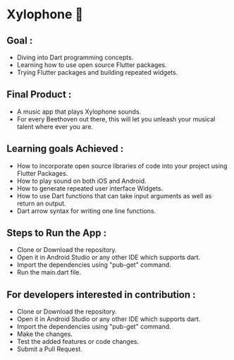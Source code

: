 

# Xylophone 🎹

## Goal :
- Diving into Dart programming concepts.
- Learning how to use open source Flutter packages.
- Trying Flutter packages and building repeated widgets.

## Final Product :
- A music app that plays Xylophone sounds. 
- For every Beethoven out there, this will let you unleash your musical talent where ever you are. 

## Learning goals Achieved :
- How to incorporate open source libraries of code into your project using Flutter Packages.
- How to play sound on both iOS and Android.
- How to generate repeated user interface Widgets.
- How to use Dart functions that can take input arguments as well as return an output.
- Dart arrow syntax for writing one line functions.

## Steps to Run the App :
- Clone or Download the repository.
- Open it in Android Studio or any other IDE which supports dart.
- Import the dependencies using "pub-get" command.
- Run the main.dart file.

## For developers interested in contribution :
- Clone or Download the repository.
- Open it in Android Studio or any other IDE which supports dart.
- Import the dependencies using "pub-get" command.
- Make the changes.
- Test the added features or code changes.
- Submit a Pull Request.
